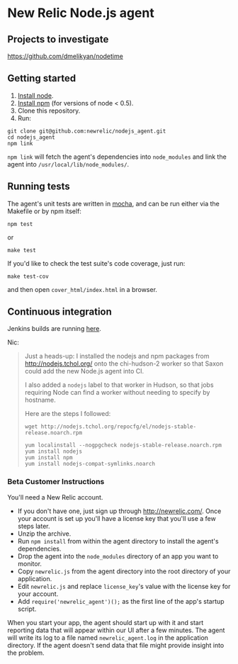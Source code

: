 # New Relic Node.js agent


## Projects to investigate

https://github.com/dmelikyan/nodetime


## Getting started

1. [Install node](http://nodejs.org/#download).
2. [Install npm](http://npmjs.org/) (for versions of node < 0.5).
3. Clone this repository.
4. Run:

```
git clone git@github.com:newrelic/nodejs_agent.git
cd nodejs_agent
npm link
```

`npm link` will fetch the agent's dependencies into `node_modules` and link the agent into `/usr/local/lib/node_modules/`.


## Running tests

The agent's unit tests are written in [mocha](http://visionmedia.github.com/mocha/), and can be run either via the Makefile or by npm itself:

```
npm test
```

or

```
make test
```

If you'd like to check the test suite's code coverage, just run:

```
make test-cov
```

and then open `cover_html/index.html` in a browser.


## Continuous integration

Jenkins builds are running [here](https://hudson.newrelic.com/job/Node.js%20Agent/).

Nic:
> Just a heads-up: I installed the nodejs and npm packages from http://nodejs.tchol.org/ onto the chi-hudson-2 worker so that Saxon could add the new Node.js agent into CI.
>
> I also added a `nodejs` label to that worker in Hudson, so that jobs requiring Node can find a worker without needing to specify by hostname.
>
> Here are the steps I followed:
>
>     wget http://nodejs.tchol.org/repocfg/el/nodejs-stable-release.noarch.rpm
>
>     yum localinstall --nogpgcheck nodejs-stable-release.noarch.rpm
>     yum install nodejs
>     yum install npm
>     yum install nodejs-compat-symlinks.noarch


### Beta Customer Instructions

You'll need a New Relic account.

+ If you don't have one, just sign up through http://newrelic.com/. Once your account is set up you'll have a license key that you'll use a few steps later.
+ Unzip the archive.
+ Run `npm install` from within the agent directory to install the agent's dependencies.
+ Drop the agent into the `node_modules` directory of an app you want to monitor.
+ Copy `newrelic.js` from the agent directory into the root directory of your application.
+ Edit `newrelic.js` and replace `license_key`'s value with the license key for your account.
+ Add `require('newrelic_agent')();` as the first line of the app's startup script.

When you start your app, the agent should start up with it and start reporting data that will appear within our UI after a few minutes. The agent will write its log to a file named `newrelic_agent.log` in the application directory. If the agent doesn't send data that file might provide insight into the problem.
